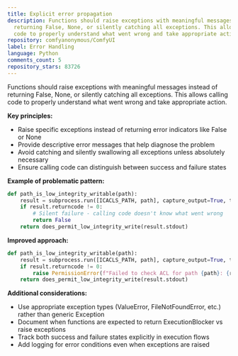 ```yaml
---
title: Explicit error propagation
description: Functions should raise exceptions with meaningful messages instead of
  returning False, None, or silently catching all exceptions. This allows calling
  code to properly understand what went wrong and take appropriate action.
repository: comfyanonymous/ComfyUI
label: Error Handling
language: Python
comments_count: 5
repository_stars: 83726
---
```


Functions should raise exceptions with meaningful messages instead of returning False, None, or silently catching all exceptions. This allows calling code to properly understand what went wrong and take appropriate action.

**Key principles:**
- Raise specific exceptions instead of returning error indicators like False or None
- Provide descriptive error messages that help diagnose the problem
- Avoid catching and silently swallowing all exceptions unless absolutely necessary
- Ensure calling code can distinguish between success and failure states

**Example of problematic pattern:**
```python
def path_is_low_integrity_writable(path):
    result = subprocess.run([ICACLS_PATH, path], capture_output=True, text=True)
    if result.returncode != 0:
        # Silent failure - calling code doesn't know what went wrong
        return False
    return does_permit_low_integrity_write(result.stdout)
```

**Improved approach:**
```python
def path_is_low_integrity_writable(path):
    result = subprocess.run([ICACLS_PATH, path], capture_output=True, text=True)
    if result.returncode != 0:
        raise PermissionError(f"Failed to check ACL for path {path}: {result.stderr}")
    return does_permit_low_integrity_write(result.stdout)
```

**Additional considerations:**
- Use appropriate exception types (ValueError, FileNotFoundError, etc.) rather than generic Exception
- Document when functions are expected to return ExecutionBlocker vs raise exceptions
- Track both success and failure states explicitly in execution flows
- Add logging for error conditions even when exceptions are raised